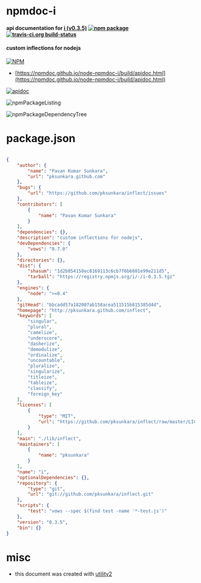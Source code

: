 # npmdoc-i

#### api documentation for  [i (v0.3.5)](http://pksunkara.github.com/inflect)  [![npm package](https://img.shields.io/npm/v/npmdoc-i.svg?style=flat-square)](https://www.npmjs.org/package/npmdoc-i) [![travis-ci.org build-status](https://api.travis-ci.org/npmdoc/node-npmdoc-i.svg)](https://travis-ci.org/npmdoc/node-npmdoc-i)

#### custom inflections for nodejs

[![NPM](https://nodei.co/npm/i.png?downloads=true&downloadRank=true&stars=true)](https://www.npmjs.com/package/i)

- [https://npmdoc.github.io/node-npmdoc-i/build/apidoc.html](https://npmdoc.github.io/node-npmdoc-i/build/apidoc.html)

[![apidoc](https://npmdoc.github.io/node-npmdoc-i/build/screenCapture.buildCi.browser.%252Ftmp%252Fbuild%252Fapidoc.html.png)](https://npmdoc.github.io/node-npmdoc-i/build/apidoc.html)

![npmPackageListing](https://npmdoc.github.io/node-npmdoc-i/build/screenCapture.npmPackageListing.svg)

![npmPackageDependencyTree](https://npmdoc.github.io/node-npmdoc-i/build/screenCapture.npmPackageDependencyTree.svg)



# package.json

```json

{
    "author": {
        "name": "Pavan Kumar Sunkara",
        "url": "pksunkara.github.com"
    },
    "bugs": {
        "url": "https://github.com/pksunkara/inflect/issues"
    },
    "contributors": [
        {
            "name": "Pavan Kumar Sunkara"
        }
    ],
    "dependencies": {},
    "description": "custom inflections for nodejs",
    "devDependencies": {
        "vows": "0.7.0"
    },
    "directories": {},
    "dist": {
        "shasum": "1d2b854158ec8169113c6cb7f6b6801e99e211d5",
        "tarball": "https://registry.npmjs.org/i/-/i-0.3.5.tgz"
    },
    "engines": {
        "node": ">=0.4"
    },
    "gitHead": "bbcadd57a182007ab158acea511515b815385d4d",
    "homepage": "http://pksunkara.github.com/inflect",
    "keywords": [
        "singular",
        "plural",
        "camelize",
        "underscore",
        "dasherize",
        "demodulize",
        "ordinalize",
        "uncountable",
        "pluralize",
        "singularize",
        "titleize",
        "tableize",
        "classify",
        "foreign_key"
    ],
    "licenses": [
        {
            "type": "MIT",
            "url": "https://github.com/pksunkara/inflect/raw/master/LICENSE"
        }
    ],
    "main": "./lib/inflect",
    "maintainers": [
        {
            "name": "pksunkara"
        }
    ],
    "name": "i",
    "optionalDependencies": {},
    "repository": {
        "type": "git",
        "url": "git://github.com/pksunkara/inflect.git"
    },
    "scripts": {
        "test": "vows --spec $(find test -name '*-test.js')"
    },
    "version": "0.3.5",
    "bin": {}
}
```



# misc
- this document was created with [utility2](https://github.com/kaizhu256/node-utility2)

